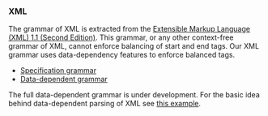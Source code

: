 
<div markdown="1">

### XML

The grammar of XML is extracted from the 
<a href="http://www.w3.org/TR/xml11/"> Extensible Markup Language (XML) 1.1 (Second Edition)</a>.
This grammar, or any other context-free grammar of XML, cannot enforce balancing
of start and end tags. Our XML grammar uses data-dependency features to enforce
balanced tags.

- [Specification grammar](https://github.com/iguana-parser/grammars/blob/master/src/xml/XML.rsc)
- [Data-dependent grammar]()

The full data-dependent grammar is under development. For the basic idea behind
data-dependent parsing of XML see <a href="http://iguana-parser.github.io/examples.html#XML">this example</a>. 

</div>
